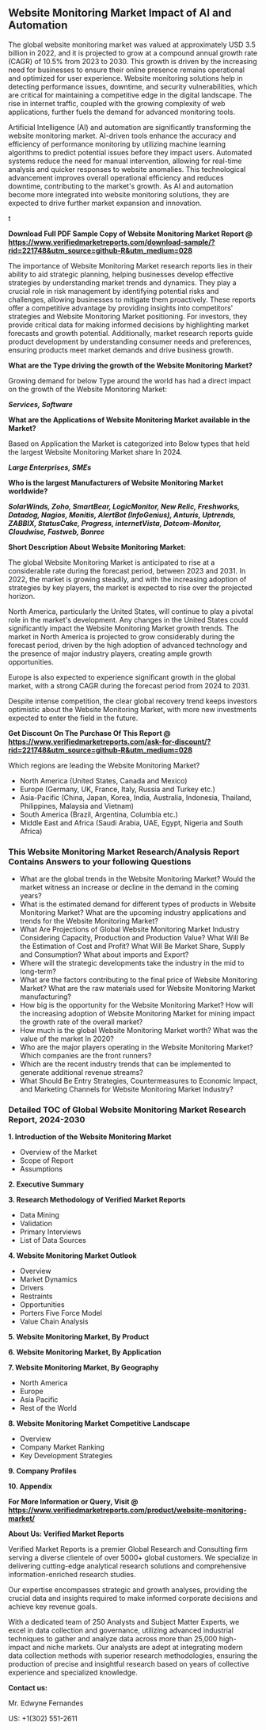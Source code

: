 <h2>Website Monitoring Market Impact of AI and Automation</h2><p>The global website monitoring market was valued at approximately USD 3.5 billion in 2022, and it is projected to grow at a compound annual growth rate (CAGR) of 10.5% from 2023 to 2030. This growth is driven by the increasing need for businesses to ensure their online presence remains operational and optimized for user experience. Website monitoring solutions help in detecting performance issues, downtime, and security vulnerabilities, which are critical for maintaining a competitive edge in the digital landscape. The rise in internet traffic, coupled with the growing complexity of web applications, further fuels the demand for advanced monitoring tools.</p><p>Artificial Intelligence (AI) and automation are significantly transforming the website monitoring market. AI-driven tools enhance the accuracy and efficiency of performance monitoring by utilizing machine learning algorithms to predict potential issues before they impact users. Automated systems reduce the need for manual intervention, allowing for real-time analysis and quicker responses to website anomalies. This technological advancement improves overall operational efficiency and reduces downtime, contributing to the market's growth. As AI and automation become more integrated into website monitoring solutions, they are expected to drive further market expansion and innovation.</p>t</p><p id="" class=""><strong>Download Full PDF Sample Copy of Website Monitoring Market Report @ <a href="https://www.verifiedmarketreports.com/download-sample/?rid=221748&utm_source=github-R&utm_medium=028" target="_blank">https://www.verifiedmarketreports.com/download-sample/?rid=221748&utm_source=github-R&utm_medium=028</a></strong></p><p>The importance of&nbsp;Website Monitoring Market research reports lies in their ability to aid strategic planning, helping businesses develop effective strategies by understanding market trends and dynamics. They play a crucial role in risk management by identifying potential risks and challenges, allowing businesses to mitigate them proactively. These reports offer a competitive advantage by providing insights into competitors' strategies and Website Monitoring Market positioning. For investors, they provide critical data for making informed decisions by highlighting market forecasts and growth potential. Additionally, market research reports guide product development by understanding consumer needs and preferences, ensuring products meet market demands and drive business growth.</p><p><strong>What are the&nbsp;Type driving the growth of the Website Monitoring Market?</strong></p><p id="" class="">Growing demand for below Type around the world has had a direct impact on the growth of the Website Monitoring Market:</p><em><strong>Services, Software</strong></em></p><strong>What are the&nbsp;Applications&nbsp;of Website Monitoring Market available in the Market?</strong></p><p id="" class="">Based on Application the Market is categorized into Below types that held the largest Website Monitoring Market share In 2024.</p><em><strong>Large Enterprises, SMEs</strong></em></p><strong>Who is the largest Manufacturers of Website Monitoring Market worldwide?</strong></p><p><em><strong>SolarWinds, Zoho, SmartBear, LogicMonitor, New Relic, Freshworks, Datadog, Nagios, Monitis, AlertBot (InfoGenius), Anturis, Uptrends, ZABBIX, StatusCake, Progress, internetVista, Dotcom-Monitor, Cloudwise, Fastweb, Bonree</strong></em></p><p id="" class=""><strong>Short Description About Website Monitoring Market:</strong></p><p>The global Website Monitoring Market is anticipated to rise at a considerable rate during the forecast period, between 2023 and 2031. In 2022, the market is growing steadily, and with the increasing adoption of strategies by key players, the market is expected to rise over the projected horizon.</p><p>North America, particularly the United States, will continue to play a pivotal role in the market's development. Any changes in the United States could significantly impact the Website Monitoring Market growth trends. The market in North America is projected to grow considerably during the forecast period, driven by the high adoption of advanced technology and the presence of major industry players, creating ample growth opportunities.</p><p>Europe is also expected to experience significant growth in the global market, with a strong CAGR during the forecast period from 2024 to 2031.</p><p>Despite intense competition, the clear global recovery trend keeps investors optimistic about the Website Monitoring Market, with more new investments expected to enter the field in the future.</p><p id="" class=""><strong>Get Discount On The Purchase Of This Report @ <a href="https://www.verifiedmarketreports.com/ask-for-discount/?rid=221748&utm_source=github-R&utm_medium=028" target="_blank">https://www.verifiedmarketreports.com/ask-for-discount/?rid=221748&utm_source=github-R&utm_medium=028</a></strong></p>Which regions are leading the Website Monitoring Market?</p><ul><li>North America (United States, Canada and Mexico)</li><li>Europe (Germany, UK, France, Italy, Russia and Turkey etc.)</li><li>Asia-Pacific (China, Japan, Korea, India, Australia, Indonesia, Thailand, Philippines, Malaysia and Vietnam)</li><li>South America (Brazil, Argentina, Columbia etc.)</li><li>Middle East and Africa (Saudi Arabia, UAE, Egypt, Nigeria and South Africa)</li></ul><h3 id="" class="">This Website Monitoring Market Research/Analysis Report Contains Answers to your following Questions</h3><ul><li>What are the global trends in the Website Monitoring Market? Would the market witness an increase or decline in the demand in the coming years?</li><li>What is the estimated demand for different types of products in Website Monitoring Market? What are the upcoming industry applications and trends for the Website Monitoring Market?</li><li>What Are Projections of Global Website Monitoring Market Industry Considering Capacity, Production and Production Value? What Will Be the Estimation of Cost and Profit? What Will Be Market Share, Supply and Consumption? What about imports and Export?</li><li>Where will the strategic developments take the industry in the mid to long-term?</li><li>What are the factors contributing to the final price of Website Monitoring Market? What are the raw materials used for Website Monitoring Market manufacturing?</li><li>How big is the opportunity for the Website Monitoring Market? How will the increasing adoption of Website Monitoring Market for mining impact the growth rate of the overall market?</li><li>How much is the global Website Monitoring Market worth? What was the value of the market In 2020?</li><li>Who are the major players operating in the Website Monitoring Market? Which companies are the front runners?</li><li>Which are the recent industry trends that can be implemented to generate additional revenue streams?</li><li>What Should Be Entry Strategies, Countermeasures to Economic Impact, and Marketing Channels for Website Monitoring Market Industry?</li></ul><h3 id="" class="">Detailed TOC of Global Website Monitoring Market Research Report, 2024-2030</h3><p id="" class=""><strong>1. Introduction of the Website Monitoring Market</strong></p><ul><li>Overview of the Market</li><li>Scope of Report</li><li>Assumptions</li></ul><p id="" class=""><strong>2. Executive Summary</strong></p><p id="" class=""><strong>3. Research Methodology of Verified Market Reports</strong></p><ul><li>Data Mining</li><li>Validation</li><li>Primary Interviews</li><li>List of Data Sources</li></ul><p id="" class=""><strong>4. Website Monitoring Market Outlook</strong></p><ul><li>Overview</li><li>Market Dynamics</li><li>Drivers</li><li>Restraints</li><li>Opportunities</li><li>Porters Five Force Model</li><li>Value Chain Analysis</li></ul><p id="" class=""><strong>5. Website Monitoring Market, By Product</strong></p><p id="" class=""><strong>6. Website Monitoring Market, By Application</strong></p><p id="" class=""><strong>7. Website Monitoring Market, By Geography</strong></p><ul><li>North America</li><li>Europe</li><li>Asia Pacific</li><li>Rest of the World</li></ul><p id="" class=""><strong>8. Website Monitoring Market Competitive Landscape</strong></p><ul><li>Overview</li><li>Company Market Ranking</li><li>Key Development Strategies</li></ul><p id="" class=""><strong>9. Company Profiles</strong></p><p id="" class=""><strong>10. Appendix</strong></p><p id="" class=""><strong>For More Information or Query, Visit @ <a href="https://www.verifiedmarketreports.com/product/website-monitoring-market/" target="_blank">https://www.verifiedmarketreports.com/product/website-monitoring-market/</a></strong></p><p id="" class=""><strong>About Us: Verified Market Reports</strong></p><p id="" class="">Verified Market Reports is a premier Global Research and Consulting firm serving a diverse clientele of over 5000+ global customers. We specialize in delivering cutting-edge analytical research solutions and comprehensive information-enriched research studies.</p><p id="" class="">Our expertise encompasses strategic and growth analyses, providing the crucial data and insights required to make informed corporate decisions and achieve key revenue goals.</p><p id="" class="">With a dedicated team of 250 Analysts and Subject Matter Experts, we excel in data collection and governance, utilizing advanced industrial techniques to gather and analyze data across more than 25,000 high-impact and niche markets. Our analysts are adept at integrating modern data collection methods with superior research methodologies, ensuring the production of precise and insightful research based on years of collective experience and specialized knowledge.</p><p id="" class=""><strong>Contact us:</strong></p><p id="" class="">Mr. Edwyne Fernandes</p><p id="" class="">US: +1(302) 551-2611</p>